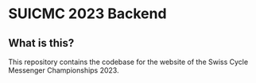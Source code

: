 # SUICMC 2023 Backend

## What is this?

This repository contains the codebase for the website of the Swiss Cycle
Messenger Championships 2023.

